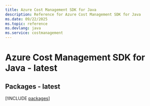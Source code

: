 ```yaml
---
title: Azure Cost Management SDK for Java
description: Reference for Azure Cost Management SDK for Java
ms.date: 09/22/2025
ms.topic: reference
ms.devlang: java
ms.service: costmanagement
---
```

# Azure Cost Management SDK for Java - latest
## Packages - latest
[!INCLUDE [packages](cost-management-index.md)]